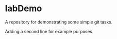 # labDemo
A repository for demonstrating some simple git tasks.

Adding a second line for example purposes.
